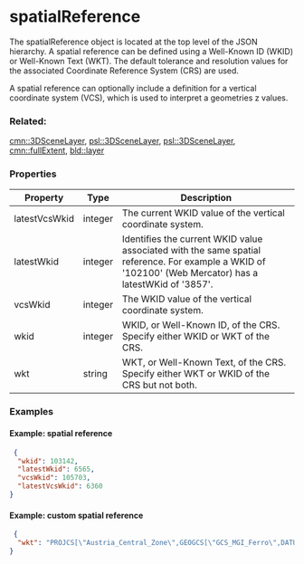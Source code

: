 # spatialReference

The spatialReference object is located at the top level of the JSON hierarchy.  A spatial reference can be defined using a Well-Known ID (WKID) or Well-Known Text (WKT). The default tolerance and resolution values for the associated Coordinate Reference System (CRS) are used.

A spatial reference can optionally include a definition for a vertical coordinate system (VCS), which is used to interpret a geometries z values.

### Related:

[cmn::3DSceneLayer](3DSceneLayer.cmn.md), [psl::3DSceneLayer](3DSceneLayer.psl.md), [psl::3DSceneLayer](3DSceneLayer.psl.md), [cmn::fullExtent](fullExtent.cmn.md), [bld::layer](layer.bld.md)
### Properties

| Property | Type | Description |
| --- | --- | --- |
| latestVcsWkid | integer | The current WKID value of the vertical coordinate system. |
| latestWkid | integer | Identifies the current WKID value associated with the same spatial reference. For example a WKID of '102100' (Web Mercator) has a latestWKid of '3857'. |
| vcsWkid | integer | The WKID value of the vertical coordinate system. |
| wkid | integer | WKID, or Well-Known ID, of the CRS. Specify either WKID or WKT of the CRS. |
| wkt | string | WKT, or Well-Known Text, of the CRS. Specify either WKT or WKID of the CRS but not both. |

### Examples 

#### Example: spatial reference 

```json
 {
  "wkid": 103142,
  "latestWkid": 6565,
  "vcsWkid": 105703,
  "latestVcsWkid": 6360
} 
```

#### Example: custom spatial reference 

```json
 {
  "wkt": "PROJCS[\"Austria_Central_Zone\",GEOGCS[\"GCS_MGI_Ferro\",DATUM[\"D_MGI\",SPHEROID[\"Bessel_1841\",6377397.155,299.1528128]],PRIMEM[\"Ferro\",-17.66666666666667],UNIT[\"Degree\",0.0174532925199433]],PROJECTION[\"Transverse_Mercator\"],PARAMETER[\"False_Easting\",0.0],PARAMETER[\"False_Northing\",-5000000.0],PARAMETER[\"Central_Meridian\",13.33333333333333],PARAMETER[\"Scale_Factor\",1.0],PARAMETER[\"Latitude_Of_Origin\",0.0],UNIT[\"Meter\",1.0]]"
} 
```

